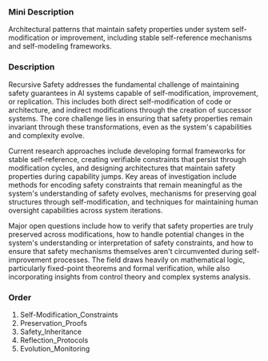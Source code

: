 ### Mini Description

Architectural patterns that maintain safety properties under system self-modification or improvement, including stable self-reference mechanisms and self-modeling frameworks.

### Description

Recursive Safety addresses the fundamental challenge of maintaining safety guarantees in AI systems capable of self-modification, improvement, or replication. This includes both direct self-modification of code or architecture, and indirect modifications through the creation of successor systems. The core challenge lies in ensuring that safety properties remain invariant through these transformations, even as the system's capabilities and complexity evolve.

Current research approaches include developing formal frameworks for stable self-reference, creating verifiable constraints that persist through modification cycles, and designing architectures that maintain safety properties during capability jumps. Key areas of investigation include methods for encoding safety constraints that remain meaningful as the system's understanding of safety evolves, mechanisms for preserving goal structures through self-modification, and techniques for maintaining human oversight capabilities across system iterations.

Major open questions include how to verify that safety properties are truly preserved across modifications, how to handle potential changes in the system's understanding or interpretation of safety constraints, and how to ensure that safety mechanisms themselves aren't circumvented during self-improvement processes. The field draws heavily on mathematical logic, particularly fixed-point theorems and formal verification, while also incorporating insights from control theory and complex systems analysis.

### Order

1. Self-Modification_Constraints
2. Preservation_Proofs
3. Safety_Inheritance
4. Reflection_Protocols
5. Evolution_Monitoring
